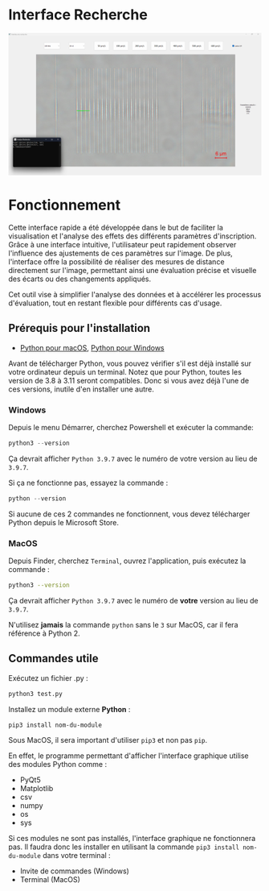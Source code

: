 # Interface Recherche

![Interface Recherche](Images/Interface_recherche_image_readme.png)

# Fonctionnement

Cette interface rapide a été développée dans le but de faciliter la visualisation et l'analyse des effets des différents paramètres d'inscription. Grâce à une interface intuitive, l'utilisateur peut rapidement observer l'influence des ajustements de ces paramètres sur l'image. De plus, l'interface offre la possibilité de réaliser des mesures de distance directement sur l'image, permettant ainsi une évaluation précise et visuelle des écarts ou des changements appliqués. 

Cet outil vise à simplifier l'analyse des données et à accélérer les processus d'évaluation, tout en restant flexible pour différents cas d'usage.

## Prérequis pour l'installation

- [Python pour macOS](https://www.python.org/downloads/), [Python pour Windows](https://apps.microsoft.com/store/detail/python-310/9PJPW5LDXLZ5)

Avant de télécharger Python, vous pouvez vérifier s'il est déjà installé sur votre ordinateur depuis un terminal. Notez que pour Python, toutes les version de 3.8 à 3.11 seront compatibles. Donc si vous avez déjà l'une de ces versions, inutile d'en installer une autre.

### Windows

Depuis le menu Démarrer, cherchez Powershell et exécuter la commande:

```powershell
python3 --version
```

Ça devrait afficher `Python 3.9.7` avec le numéro de votre version au lieu de `3.9.7`.

Si ça ne fonctionne pas, essayez la commande :

```powershell
python --version
```

Si aucune de ces 2 commandes ne fonctionnent, vous devez télécharger Python depuis le Microsoft Store.


### MacOS

Depuis Finder, cherchez `Terminal`, ouvrez l'application, puis exécutez la commande :

```zsh
python3 --version
```

Ça devrait afficher `Python 3.9.7` avec le numéro de **votre** version au lieu de `3.9.7`.

N'utilisez **jamais** la commande `python` sans le `3` sur MacOS, car il fera référence à Python 2.

## Commandes utile

Exécutez un fichier .py :

```bash
python3 test.py
```

Installez un module externe **Python** :

```bash
pip3 install nom-du-module
```

Sous MacOS, il sera important d'utiliser `pip3` et non pas `pip`.

En effet, le programme permettant d'afficher l'interface graphique utilise des modules Python comme :
- PyQt5
- Matplotlib
- csv
- numpy
- os
- sys

Si ces modules ne sont pas installés, l'interface graphique ne fonctionnera pas. Il faudra donc les installer en utilisant la commande `pip3 install nom-du-module` dans votre terminal :
- Invite de commandes (Windows)
- Terminal (MacOS)
